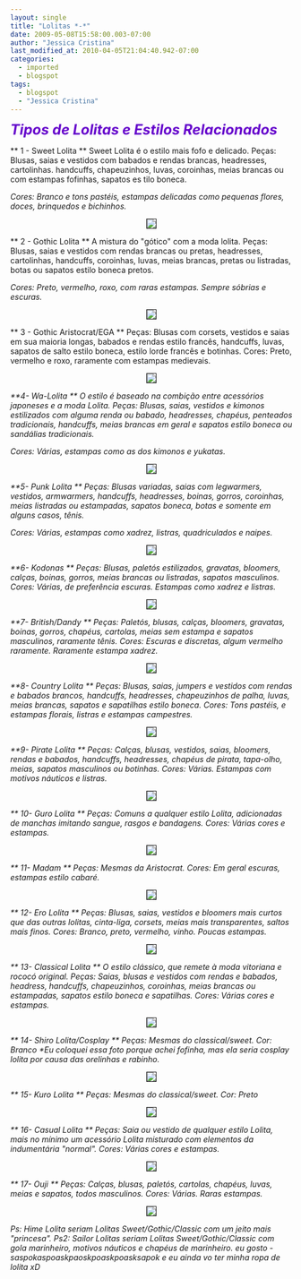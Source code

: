 ```yaml
---
layout: single
title: "Lolitas *-*"
date: 2009-05-08T15:58:00.003-07:00
author: "Jessica Cristina"
last_modified_at: 2010-04-05T21:04:40.942-07:00
categories:
  - imported
  - blogspot
tags:
  - blogspot
  - "Jessica Cristina"
---
```

<span style="color: rgb(102, 0, 204);font-size:180%;"><span style="font-style: italic; font-weight: bold;">Tipos de Lolitas e Estilos Relacionados<span style="font-style: italic;font-size:100%;">

** 1 - Sweet Lolita **
Sweet Lolita é o estilo mais fofo e delicado.
Peças: Blusas, saias e vestidos com babados e rendas brancas, headresses, cartolinhas. handcuffs, chapeuzinhos, luvas, coroinhas, meias brancas ou com estampas fofinhas, sapatos es tilo boneca.

<span style="font-style: italic;font-size:100%;">Cores: Branco e tons pastéis, estampas delicadas como pequenas flores, doces, brinquedos e bichinhos.

<center><img border="1" src="http://i65.photobucket.com/albums/h218/luanegra/Roxy%20Style/Lolitas/Lolitas1.jpg"/></center>


** 2 - Gothic Lolita **
A mistura do "gótico" com a moda lolita.
Peças: Blusas, saias e vestidos com rendas brancas ou pretas, headresses, cartolinhas, handcuffs, coroinhas, luvas, meias brancas, pretas ou listradas, botas ou sapatos estilo boneca pretos.

<span style="font-style: italic;font-size:100%;">Cores: Preto, vermelho, roxo, com raras estampas. Sempre sóbrias e escuras.

<center><img border="1" src="http://i65.photobucket.com/albums/h218/luanegra/Roxy%20Style/Lolitas/Lolitas8.jpg"/></center>


** 3 - Gothic Aristocrat/EGA **
Peças: Blusas com corsets, vestidos e saias em sua maioria longas, babados e rendas estilo francês, handcuffs, luvas, sapatos de salto estilo boneca, estilo lorde francês e botinhas.
Cores: Preto, vermelho e roxo, raramente com estampas medievais.

<span style="font-style: italic;font-size:100%;">

<center><img border="1" src="http://i65.photobucket.com/albums/h218/luanegra/Roxy%20Style/Lolitas/Lolitas6.jpg"/></center>


**4- Wa-Lolita **
O estilo é baseado na combição entre acessórios japoneses e a moda Lolita.
Peças: Blusas, saias, vestidos e kimonos estilizados com alguma renda ou babado, headresses, chapéus, penteados tradicionais, handcuffs, meias brancas em geral e sapatos estilo boneca ou sandálias tradicionais.

<span style="font-style: italic;font-size:100%;">Cores: Várias, estampas como as dos kimonos e yukatas.

<span style="font-style: italic;font-size:100%;">

<center><img border="1" src="http://i65.photobucket.com/albums/h218/luanegra/Roxy%20Style/Lolitas/Lolitas17.jpg"/></center>


**5- Punk Lolita **
Peças: Blusas variadas, saias com legwarmers, vestidos, armwarmers, handcuffs, headresses, boinas, gorros, coroinhas, meias listradas ou estampadas, sapatos boneca, botas e somente em alguns casos, tênis.

<span style="font-style: italic;font-size:100%;">Cores: Várias, estampas como xadrez, listras, quadriculados e naipes.

<center><img border="1" src="http://i65.photobucket.com/albums/h218/luanegra/Roxy%20Style/Lolitas/Lolitas15.jpg"/></center>


**6- Kodonas **
Peças: Blusas, paletós estilizados, gravatas, bloomers, calças, boinas, gorros, meias brancas ou listradas, sapatos masculinos.
Cores: Várias, de preferência escuras. Estampas como xadrez e listras.

<span style="font-style: italic;font-size:100%;">

<center><img border="1" src="http://i65.photobucket.com/albums/h218/luanegra/Roxy%20Style/Lolitas/Lolitas10.jpg"/></center>


**7- British/Dandy **
Peças: Paletós, blusas, calças, bloomers, gravatas, boinas, gorros, chapéus, cartolas, meias sem estampa e sapatos masculinos, raramente tênis.
Cores: Escuras e discretas, algum vermelho raramente. Raramente estampa xadrez.

<center><img border="1" src="http://i65.photobucket.com/albums/h218/luanegra/Roxy%20Style/Lolitas/Lolitas5.jpg"/></center>


**8- Country Lolita **
Peças: Blusas, saias, jumpers e vestidos com rendas e babados brancos, handcuffs, headresses, chapeuzinhos de palha, luvas, meias brancas, sapatos e sapatilhas estilo boneca.
Cores: Tons pastéis, e estampas florais, listras e estampas campestres.

<center><img border="1" src="http://i65.photobucket.com/albums/h218/luanegra/Roxy%20Style/Lolitas/Lolitas4.jpg"/></center>


**9- Pirate Lolita **
Peças: Calças, blusas, vestidos, saias, bloomers, rendas e babados, handcuffs, headresses, chapéus de pirata, tapa-olho, meias, sapatos masculinos ou botinhas.
Cores: Várias. Estampas com motivos náuticos e listras.



<center><img border="1" src="http://i65.photobucket.com/albums/h218/luanegra/Roxy%20Style/Lolitas/Lolitas14.jpg"/></center>



** 10- Guro Lolita **
Peças: Comuns a qualquer estilo Lolita, adicionadas de manchas imitando sangue, rasgos e bandagens.
Cores: Várias cores e estampas.

<center><img border="1" src="http://i65.photobucket.com/albums/h218/luanegra/Roxy%20Style/Lolitas/Lolitas9.jpg"/></center>


** 11- Madam **
Peças: Mesmas da Aristocrat.
Cores: Em geral escuras, estampas estilo cabaré.

<center><img border="1" src="http://i65.photobucket.com/albums/h218/luanegra/Roxy%20Style/Lolitas/Lolitas12.jpg"/></center>


** 12- Ero Lolita **
Peças: Blusas, saias, vestidos e bloomers mais curtos que das outras lolitas, cinta-liga, corsets, meias mais transparentes, saltos mais finos.
Cores: Branco, preto, vermelho, vinho. Poucas estampas.

<span style="font-style: italic;font-size:100%;">

<center><img border="1" src="http://i65.photobucket.com/albums/h218/luanegra/Roxy%20Style/Lolitas/Lolitas7.jpg"/></center>


** 13- Classical Lolita **
O estilo clássico, que remete à moda vitoriana e rococó original.
Peças: Saias, blusas e vestidos com rendas e babados, headress, handcuffs, chapeuzinhos, coroinhas, meias brancas ou estampadas, sapatos estilo boneca e sapatilhas.
Cores: Várias cores e estampas.

<center><img border="1" src="http://i65.photobucket.com/albums/h218/luanegra/Roxy%20Style/Lolitas/Lolitas3.jpg"/></center>


** 14- Shiro Lolita/Cosplay **
Peças: Mesmas do classical/sweet.
Cor: Branco
*Eu coloquei essa foto porque achei fofinha, mas ela seria cosplay lolita por causa das orelinhas e rabinho.

<center><img border="1" src="http://i65.photobucket.com/albums/h218/luanegra/Roxy%20Style/Lolitas/Lolitas16.jpg"/></center>


** 15- Kuro Lolita **
Peças: Mesmas do classical/sweet.
Cor: Preto

<center><img border="1" src="http://i65.photobucket.com/albums/h218/luanegra/Roxy%20Style/Lolitas/Lolitas11.jpg"/></center>


** 16- Casual Lolita **
Peças: Saia ou vestido de qualquer estilo Lolita, mais no mínimo um acessório Lolita misturado com elementos da indumentária "normal".
Cores: Várias cores e estampas.

<center><img border="1" src="http://i65.photobucket.com/albums/h218/luanegra/Roxy%20Style/Lolitas/Lolitas2.jpg"/></center>


** 17- Ouji **
Peças: Calças, blusas, paletós, cartolas, chapéus, luvas, meias e sapatos, todos masculinos.
Cores: Várias. Raras estampas.

<center><img border="1" src="http://i65.photobucket.com/albums/h218/luanegra/Roxy%20Style/Lolitas/Lolitas13.jpg"/></center>

Ps: Hime Lolita seriam Lolitas Sweet/Gothic/Classic com um jeito mais "princesa".
Ps2: Sailor Lolitas seriam Lolitas Sweet/Gothic/Classic com gola marinheiro, motivos náuticos e chapéus de marinheiro.
eu gosto *-* saspokaspoaskpaoskpoaskpoasksapok e eu ainda vo ter minha ropa de lolita xD
